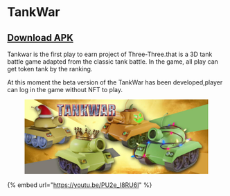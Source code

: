 # TankWar

## [Download APK](http://tankwar-mint.three-three.co/tankwar.apk)

Tankwar is the first play to earn project of Three-Three.that is a 3D tank battle game adapted from the classic tank battle. In the game, all play can get token tank by the ranking.

At this moment the beta version of the TankWar has been developed,player can log in the game without NFT to play.

<figure><img src=".gitbook/assets/tankwar.png" alt=""><figcaption></figcaption></figure>

{% embed url="https://youtu.be/PU2e_I8RU6I" %}

